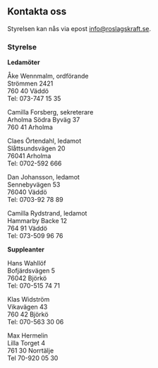 ## Kontakta oss

Styrelsen kan nås via epost [info@roslagskraft.se](mailto:info@roslagskraft.se).


### Styrelse

**Ledamöter**

Åke Wennmalm, ordförande<br>
Strömmen 2421<br>
760 40 Väddö<br>
Tel: 073-747 15 35

Camilla Forsberg, sekreterare<br>
Arholma Södra Byväg 37<br>
760 41 Arholma

Claes Örtendahl, ledamot<br>
Slåttsundsvägen 20<br>
76041 Arholma<br>
Tel: 0702-592 666

Dan Johansson, ledamot<br>
Sennebyvägen 53<br>
76040 Väddö<br>
Tel: 0703-92 78 89

Camilla Rydstrand, ledamot<br>
Hammarby Backe 12<br>
764 91 Väddö<br>
Tel: 073-509 96 76

**Suppleanter**

Hans Wahllöf<br>
Bofjärdsvägen 5<br>
76042 Björkö<br>
Tel: 070-515 74 71

Klas Widström<br>
Vikavägen 43<br>
760 42 Björkö<br>
Tel: 070-563 30 06

Max Hermelin<br>
Lilla Torget 4<br>
761 30 Norrtälje<br>
Tel 70-920 05 30
